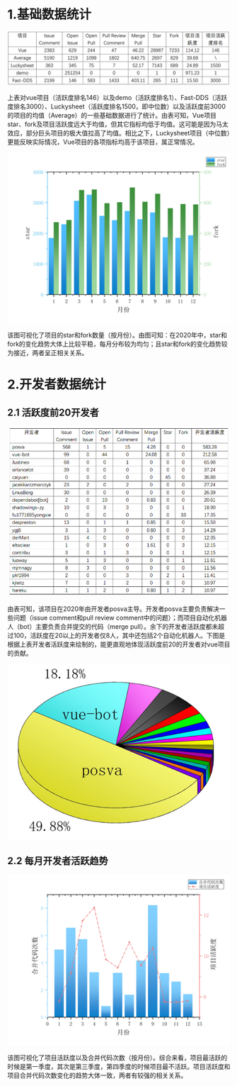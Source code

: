 # 1.基础数据统计

![graph1](./graph1.png)

​        上表对vue项目（活跃度排名146）以及demo（活跃度排名1）、Fast-DDS（活跃度排名3000）、Luckysheet（活跃度排名1500，即中位数）以及活跃度前3000的项目的均值（Average）的一些基础数据进行了统计。由表可知，Vue项目star、fork及项目活跃度远大于均值，但其它指标均低于均值。这可能是因为马太效应，部分巨头项目的极大值拉高了均值。相比之下，Luckysheet项目（中位数）更能反映实际情况，Vue项目的各项指标均高于该项目，属正常情况。

![graph2](./graph2.jpg)

​        该图可视化了项目的star和fork数量（按月份）。由图可知：在2020年中，star和fork的变化趋势大体上比较平稳，每月分布较为均匀；且star和fork的变化趋势较为接近，两者呈正相关关系。

# 2.开发者数据统计

## 2.1 活跃度前20开发者

![graph3](./graph3.png)

​        由表可知，该项目在2020年由开发者posva主导。开发者posva主要负责解决一些问题（issue comment和pull review comment中的问题）；而项目自动化机器人（bot）主要负责合并提交的代码（merge pull）。余下的开发者活跃度都未超过100，活跃度在20以上的开发者仅8人，其中还包括2个自动化机器人。下图是根据上表开发者活跃度来绘制的，能更直观地体现活跃度前20的开发者对vue项目的贡献。

![graph4](./graph4.png)

## 2.2 每月开发者活跃趋势

![graph5](./graph5.jpg)

​        该图可视化了项目活跃度以及合并代码次数（按月份）。综合来看，项目最活跃的时候是第一季度，其次是第三季度，第四季度的时候项目最不活跃。项目活跃度和项目合并代码次数变化的趋势大体一致，两者有较强的相关关系。